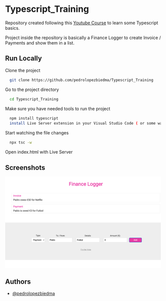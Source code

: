 # Typescript_Training

Repository created following this [Youtube Course](https://www.youtube.com/playlist?list=PL4cUxeGkcC9gUgr39Q_yD6v-bSyMwKPUI) to learn some Typescript basics.

Project inside the repository is basically a Finance Logger to create Invoice / Payments and show them in a list.

## Run Locally

Clone the project

```bash
  git clone https://github.com/pedrolopezbiedma/Typescript_Training
```

Go to the project directory

```bash
  cd Typescript_Training
```

Make sure you have needed tools to run the project

```bash
  npm install typescript
  install Live Server extension in your Visual Studio Code ( or some way to live serve an html)
```

Start watching the file changes

```bash
  npx tsc -w
```

Open index.html with Live Server

## Screenshots

![App Screenshot](screenshots/screenshot.png?raw=true)

## Authors

- [@pedrolopezbiedma](https://github.com/pedrolopezbiedma)
